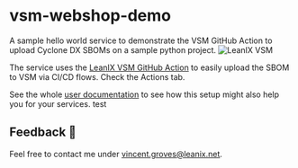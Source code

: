 # vsm-webshop-demo
A sample hello world service to demonstrate the VSM GitHub Action to upload Cyclone DX SBOMs on a sample python project.
![LeanIX VSM](https://github.com/leanix-public/vsm-webshop-demo/blob/main/vsm.png)

The service uses the [LeanIX VSM GitHub Action](https://github.com/leanix/vsm-discovery-github-action) to easily upload the SBOM to VSM via CI/CD flows. Check the Actions tab. 

See the whole [user documentation](https://docs-vsm.leanix.net/docs/setting-up-the-cyclonedx-sbom-generation#pipy--poetry--conda) to see how this setup might also help you for your services. test

## Feedback 📢
Feel free to contact me under vincent.groves@leanix.net. 